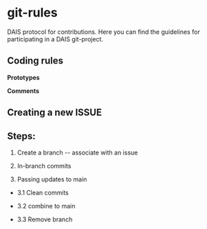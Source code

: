 # git-rules
DAIS protocol for contributions. Here you can find the guidelines for participating in a DAIS git-project.



## Coding rules

**Prototypes**

**Comments**

## Creating a new ISSUE

## Steps:

1. Create a branch -- associate with an issue

2. In-branch commits


3. Passing updates to main

 -  3.1 Clean commits


 -  3.2 combine to main


 -  3.3 Remove branch


